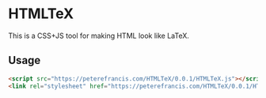 # HTMLTeX

This is a CSS+JS tool for making HTML look like LaTeX.


## Usage

```HTML
<script src="https://peterefrancis.com/HTMLTeX/0.0.1/HTMLTeX.js"></script>
<link rel="stylesheet" href="https://peterefrancis.com/HTMLTeX/0.0.1/HTMLTeX.css">
```
